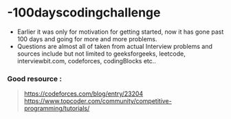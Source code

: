 # -100dayscodingchallenge

* Earlier it was only for motivation for getting started, now it has gone past 100 days and going for more and more problems.     
* Questions are almost all of taken from actual Interview problems and sources include but not limited to geeksforgeeks, leetcode, interviewbit.com, codeforces, codingBlocks etc..

### Good resource :   
> https://codeforces.com/blog/entry/23204    
> https://www.topcoder.com/community/competitive-programming/tutorials/  
